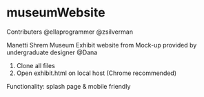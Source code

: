 # museumWebsite

Contributers @ellaprogrammer @zsilverman

Manetti Shrem Museum Exhibit website from Mock-up provided by undergraduate designer @Dana

1. Clone all files
2. Open exhibit.html on local host (Chrome recommended)

Functionality: splash page & mobile friendly
